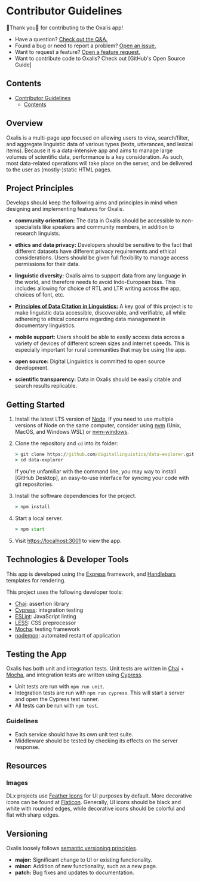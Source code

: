 # Contributor Guidelines

🌟Thank you🌟 for contributing to the Oxalis app!

- Have a question? [Check out the Q&A.][discussions]
- Found a bug or need to report a problem? [Open an issue.][bug-report]
- Want to request a feature? [Open a feature request.][feature-request]
- Want to contribute code to Oxalis? Check out [GitHub's Open Source Guide]

## Contents

- [Contributor Guidelines](#contributor-guidelines)
  - [Contents](#contents)

## Overview

Oxalis is a multi-page app focused on allowing users to view, search/filter, and aggregate linguistic data of various types (texts, utterances, and lexical items). Because it is a data-intensive app and aims to manage large volumes of scientific data, performance is a key consideration. As such, most data-related operations will take place on the server, and be delivered to the user as (mostly-)static HTML pages.

## Project Principles

Develops should keep the following aims and principles in mind when designing and implementing features for Oxalis.

- **community orientation:** The data in Oxalis should be accessible to non-specialists like speakers and community members, in addition to research linguists.

- **ethics and data privacy:** Developers should be sensitive to the fact that different datasets have different privacy requirements and ethical considerations. Users should be given full flexibility to manage access permissions for their data.

- **linguistic diversity:** Oxalis aims to support data from any language in the world, and therefore needs to avoid Indo-European bias. This includes allowing for choice of RTL and LTR writing across the app, choices of font, etc.

- [**Principles of Data Citation in Linguistics:**][Austin] A key goal of this project is to make linguistic data accessible, discoverable, and verifiable, all while adhereing to ethical concerns regarding data management in documentary linguistics.

- **mobile support:** Users should be able to easily access data across a variety of devices of different screen sizes and internet speeds. This is especially important for rural communities that may be using the app.

- **open source:** Digital Linguistics is committed to open source development.

- **scientific transparency:** Data in Oxalis should be easily citable and search results replicable.

## Getting Started

1. Install the latest LTS version of [Node]. If you need to use multiple versions of Node on the same computer, consider using [nvm] (Unix, MacOS, and Windows WSL) or [nvm-windows].

2. Clone the repository and `cd` into its folder:

    ```cmd
    > git clone https://github.com/digitallinguistics/data-explorer.git
    > cd data-explorer
    ```

    If you're unfamiliar with the command line, you may way to install [GitHub Desktop], an easy-to-use interface for syncing your code with git repositories.

3. Install the software dependencies for the project.

    ```cmd
    > npm install
    ```

4. Start a local server.

    ```cmd
    > npm start
    ```

5. Visit <https://localhost:3001> to view the app.

## Technologies & Developer Tools

This app is developed using the [Express] framework, and [Handlebars] templates for rendering.

This project uses the following developer tools:

- [Chai]: assertion library
- [Cypress]: integration testing
- [ESLint]: JavaScript linting
- [LESS]: CSS preprocessor
- [Mocha]: testing framework
- [nodemon]: automated restart of application

## Testing the App

Oxalis has both unit and integration tests. Unit tests are written in [Chai] + [Mocha], and integration tests are written using [Cypress].

- Unit tests are run with `npm run unit`.
- Integration tests are run with `npm run cypress`. This will start a server and open the Cypress test runner.
- All tests can be run with `npm test`.

### Guidelines

- Each service should have its own unit test suite.
- Middleware should be tested by checking its effects on the server response.

## Resources

### Images

DLx projects use [Feather Icons][Feather] for UI purposes by default. More decorative icons can be found at [Flaticon]. Generally, UI icons should be black and white with rounded edges, while decorative icons should be colorful and flat with sharp edges.

## Versioning

Oxalis loosely follows [semantic versioning principles][semver].

- **major:** Significant change to UI or existing functionality.
- **minor:** Addition of new functionality, such as a new page.
- **patch:** Bug fixes and updates to documentation.

<!-- LINKS -->
[Austin]:          https://site.uit.no/linguisticsdatacitation/austinprinciples/
[bug-report]:      https://github.com/digitallinguistics/data-explorer/issues/new?labels=🐞%20bug&template=bug_report.md
[Chai]:            https://www.chaijs.com/
[discussions]:     https://github.com/digitallinguistics/data-explorer/discussions/categories/q-a
[Cypress]:         https://www.cypress.io/
[ESLint]:          https://eslint.org/
[Express]:         http://expressjs.com/
[Feather]:         https://feathericons.com/
[feature-request]: https://github.com/digitallinguistics/data-explorer/issues/new?labels=🎁%20feature&template=feature_request.md
[Flaticon]:        https://www.flaticon.com/
[GitHub-Desktop]:  https://desktop.github.com/
[Handlebars]:      https://handlebarsjs.com/
[LESS]:            https://lesscss.org/
[Mocha]:           https://mochajs.org/
[Node]:            https://nodejs.org/en/
[nodemon]:         https://nodemon.io/
[nvm]:             https://github.com/nvm-sh/nvm
[nvm-windows]:     https://github.com/coreybutler/nvm-windows
[open-source]:     https://opensource.guide/how-to-contribute/
[semver]:          https://semver.org/
